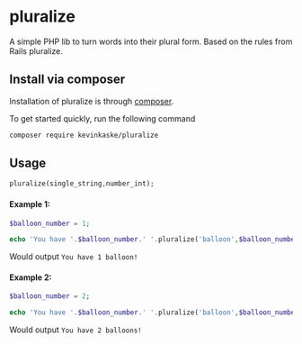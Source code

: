 # pluralize
A simple PHP lib to turn words into their plural form. Based on the rules from Rails pluralize.

## Install via composer
Installation of pluralize is through [composer](https://getcomposer.org).

To get started quickly, run the following command
```bash
composer require kevinkaske/pluralize
```
## Usage
```php
pluralize(single_string,number_int);
```

#### Example 1:
```php
$balloon_number = 1;

echo 'You have '.$balloon_number.' '.pluralize('balloon',$balloon_number).'!';
```
Would output ```You have 1 balloon!```

#### Example 2:
```php
$balloon_number = 2;

echo 'You have '.$balloon_number.' '.pluralize('balloon',$balloon_number).'!';
```
Would output ```You have 2 balloons!```
